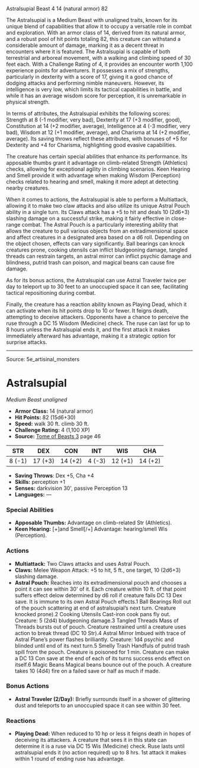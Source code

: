 <MonsterName/>Astralsupial</MonsterName>
<CreatureType/>Beast</CreatureType>
<CR/>4</CR>
<AC/>14 (natural armor)</AC>
<HP/>82</HP>
<summary>The Astralsupial is a Medium Beast with unaligned traits, known for its unique blend of capabilities that allow it to occupy a versatile role in combat and exploration. With an armor class of 14, derived from its natural armor, and a robust pool of hit points totaling 82, this creature can withstand a considerable amount of damage, marking it as a decent threat in encounters where it is featured. The Astralsupial is capable of both terrestrial and arboreal movement, with a walking and climbing speed of 30 feet each. With a Challenge Rating of 4, it provides an encounter worth 1,100 experience points for adventurers. It possesses a mix of strengths, particularly in dexterity with a score of 17, giving it a good chance of dodging attacks and performing nimble maneuvers. However, its intelligence is very low, which limits its tactical capabilities in battle, and while it has an average wisdom score for perception, it is unremarkable in physical strength.</summary>

<detail>

In terms of attributes, the Astralsupial exhibits the following scores: Strength at 8 (-1 modifier, very bad), Dexterity at 17 (+3 modifier, good), Constitution at 14 (+2 modifier, average), Intelligence at 4 (-3 modifier, very bad), Wisdom at 12 (+1 modifier, average), and Charisma at 14 (+2 modifier, average). Its saving throws reflect these attributes, with bonuses of +5 for Dexterity and +4 for Charisma, highlighting good evasive capabilities.

The creature has certain special abilities that enhance its performance. Its apposable thumbs grant it advantage on climb-related Strength (Athletics) checks, allowing for exceptional agility in climbing scenarios. Keen Hearing and Smell provide it with advantage when making Wisdom (Perception) checks related to hearing and smell, making it more adept at detecting nearby creatures.

When it comes to actions, the Astralsupial is able to perform a Multiattack, allowing it to make two claw attacks and also utilize its unique Astral Pouch ability in a single turn. Its Claws attack has a +5 to hit and deals 10 (2d6+3) slashing damage on a successful strike, making it fairly effective in close-range combat. The Astral Pouch is a particularly interesting ability that allows the creature to pull various objects from an extradimensional space and affect creatures in a designated area based on a d6 roll. Depending on the object chosen, effects can vary significantly. Ball bearings can knock creatures prone, cooking utensils can inflict bludgeoning damage, tangled threads can restrain targets, an astral mirror can inflict psychic damage and blindness, putrid trash can poison, and magical beans can cause fire damage.

As for its bonus actions, the Astralsupial can use Astral Traveler twice per day to teleport up to 30 feet to an unoccupied space it can see, facilitating tactical repositioning during combat. 

Finally, the creature has a reaction ability known as Playing Dead, which it can activate when its hit points drop to 10 or fewer. It feigns death, attempting to deceive attackers. Opponents have a chance to perceive the ruse through a DC 15 Wisdom (Medicine) check. The ruse can last for up to 8 hours unless the Astralsupial ends it, and the first attack it makes immediately afterward has advantage, making it a strategic option for surprise attacks.</detail>



---

Source: 5e_artisinal_monsters

# Astralsupial

*Medium* *Beast* *unaligned*

- **Armor Class:** 14 (natural armor)
- **Hit Points:** 82 (15d6+30)
- **Speed:** walk 30 ft. climb 30 ft.
- **Challenge Rating:** 4 (1,100 XP)
- **Source:** [Tome of Beasts 3](https://koboldpress.com/kpstore/product/tome-of-beasts-3-for-5th-edition/) page 46

| STR | DEX | CON | INT | WIS | CHA |
| --- | --- | --- | --- | --- | --- |
| 8 (-1) | 17 (+3) | 14 (+2) | 4 (-3) | 12 (+1) | 14 (+2) |

- **Saving Throws**: Dex +5, Cha +4
- **Skills:** perception +1
- **Senses:** darkvision 30', passive Perception 13
- **Languages:** —

### Special Abilities

- **Apposable Thumbs:** Advantage on climb-related Str (Athletics).
- **Keen Hearing:** [+]and Smell[/+] Advantage: hearing/smell Wis (Perception).

### Actions

- **Multiattack:** Two Claws attacks and uses Astral Pouch.
- **Claws:** Melee Weapon Attack: +5 to hit, 5 ft., one target, 10 (2d6+3) slashing damage.
- **Astral Pouch:** Reaches into its extradimensional pouch and chooses a point it can see within 30' of it. Each creature within 10 ft. of that point suffers effect delow determined by d6 roll if creature fails DC 13 Dex save. It is immune to its own Astral Pouch effects.1 Ball Bearings Roll out of the pouch scattering at end of astralsupial’s next turn. Creature knocked prone).2 Cooking Utensils Cast-iron cook pans fly out. Creature: 5 (2d4) bludgeoning damage.3 Tangled Threads Mass of Threads bursts out of pouch. Creature restrained until a creature uses action to break thread (DC 10 Str).4 Astral Mirror Imbued with trace of Astral Plane’s power flashes brilliantly. Creature: 1d4 psychic and blinded until end of its next turn.5 Smelly Trash Handfuls of putrid trash spill from the pouch. Creature is poisoned for 1 min. Creature can make a DC 13 Con save at the end of each of its turns success ends effect on itself.6 Magic Beans Magical beans bounce out of the pouch. A creature takes 10 (4d4) fire on a failed save or half as much if made.

### Bonus Actions

- **Astral Traveler (2/Day):** Briefly surrounds itself in a shower of glittering dust and teleports to an unoccupied space it can see within 30 feet.

### Reactions

- **Playing Dead:** When reduced to 10 hp or less it feigns death in hopes of deceiving its attackers. A creature that sees it in this state can determine it is a ruse via DC 15 Wis (Medicine) check. Ruse lasts until astralsupial ends it (no action required) up to 8 hrs. 1st attack it makes within 1 round of ending ruse has advantage.




